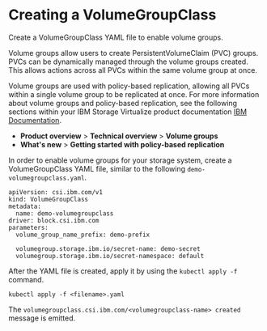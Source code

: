 # Creating a VolumeGroupClass

Create a VolumeGroupClass YAML file to enable volume groups.

Volume groups allow users to create PersistentVolumeClaim (PVC) groups. PVCs can be dynamically managed through the volume groups created. This allows actions across all PVCs within the same volume group at once.

Volume groups are used with policy-based replication, allowing all PVCs within a single volume group to be replicated at once. For more information about volume groups and policy-based replication, see the following sections within your IBM Storage Virtualize product documentation [IBM Documentation](https://www.ibm.com/docs).

- **Product overview** > **Technical overview** > **Volume groups**
- **What's new** > **Getting started with policy-based replication**

In order to enable volume groups for your storage system, create a VolumeGroupClass YAML file, similar to the following `demo-volumegroupclass.yaml`.

```
apiVersion: csi.ibm.com/v1
kind: VolumeGroupClass
metadata:
  name: demo-volumegroupclass
driver: block.csi.ibm.com
parameters:
  volume_group_name_prefix: demo-prefix

  volumegroup.storage.ibm.io/secret-name: demo-secret
  volumegroup.storage.ibm.io/secret-namespace: default
```

After the YAML file is created, apply it by using the `kubectl apply -f` command.

```
kubectl apply -f <filename>.yaml
```
The `volumegroupclass.csi.ibm.com/<volumegroupclass-name> created` message is emitted.
